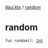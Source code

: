 [libui.ktx](index.md) / [random](./random.md)

# random

`fun random(): `[`Int`](https://kotlinlang.org/api/latest/jvm/stdlib/kotlin/-int/index.html)